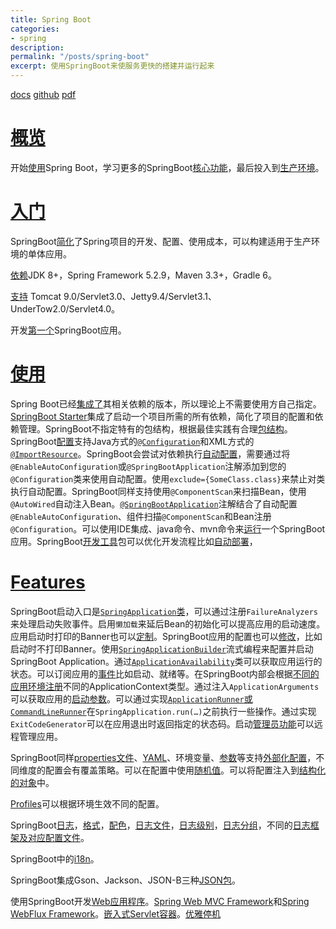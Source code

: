 ```yaml
---
title: Spring Boot
categories:
- spring
description: 
permalink: "/posts/spring-boot"
excerpt: 使用SpringBoot来使服务更快的搭建并运行起来
---
```

[docs](https://docs.spring.io/spring-boot/docs/2.3.4.RELEASE/reference/html/)
[github](https://github.com/spring-projects/spring-boot)
[pdf](https://leezw.net/pdf/spring-boot-reference.2.3.4.pdf)

# [概览](https://docs.spring.io/spring-boot/docs/2.3.4.RELEASE/reference/html/documentation-overview.html#boot-documentation)

开始[使用](https://docs.spring.io/spring-boot/docs/2.3.4.RELEASE/reference/html/documentation-overview.html#working-with-spring-boot)Spring Boot，学习更多的SpringBoot[核心功能](https://docs.spring.io/spring-boot/docs/2.3.4.RELEASE/reference/html/documentation-overview.html#learning-about-spring-boot-features)，最后投入到[生产环境](https://docs.spring.io/spring-boot/docs/2.3.4.RELEASE/reference/html/documentation-overview.html#moving-to-production)。

# [入门](https://docs.spring.io/spring-boot/docs/2.3.4.RELEASE/reference/html/getting-started.html)

SpringBoot[简化](https://docs.spring.io/spring-boot/docs/2.3.4.RELEASE/reference/html/getting-started.html#getting-started-introducing-spring-boot)了Spring项目的开发、配置、使用成本，可以构建适用于生产环境的单体应用。

[依赖](https://docs.spring.io/spring-boot/docs/2.3.4.RELEASE/reference/html/getting-started.html#getting-started-system-requirements)JDK 8+，Spring Framework 5.2.9，Maven 3.3+，Gradle 6。

[支持](https://docs.spring.io/spring-boot/docs/2.3.4.RELEASE/reference/html/getting-started.html#getting-started-system-requirements-servlet-containers) Tomcat 9.0/Servlet3.0、Jetty9.4/Servlet3.1、UnderTow2.0/Servlet4.0。

开发[第一个](https://docs.spring.io/spring-boot/docs/2.3.4.RELEASE/reference/html/getting-started.html#getting-started-first-application)SpringBoot应用。

# [使用](https://docs.spring.io/spring-boot/docs/2.3.4.RELEASE/reference/html/using-spring-boot.html)

Spring Boot已经[集成了](https://docs.spring.io/spring-boot/docs/2.3.4.RELEASE/reference/html/using-spring-boot.html#using-boot-dependency-management)其相关依赖的版本，所以理论上不需要使用方自己指定。[SpringBoot Starter](https://docs.spring.io/spring-boot/docs/2.3.4.RELEASE/reference/html/using-spring-boot.html#using-boot-starter)集成了启动一个项目所需的所有依赖，简化了项目的配置和依赖管理。SpringBoot不指定特有的包结构，根据最佳实践有合理[包结构](https://docs.spring.io/spring-boot/docs/2.3.4.RELEASE/reference/html/using-spring-boot.html#using-boot-structuring-your-code)。SpringBoot[配置](https://docs.spring.io/spring-boot/docs/2.3.4.RELEASE/reference/html/using-spring-boot.html#using-boot-configuration-classes)支持Java方式的[`@Configuration`](https://docs.spring.io/spring-boot/docs/2.3.4.RELEASE/reference/html/using-spring-boot.html#using-boot-importing-configuration)和XML方式的[`@ImportResource`](https://docs.spring.io/spring-boot/docs/2.3.4.RELEASE/reference/html/using-spring-boot.html#using-boot-importing-xml-configuration)。SpringBoot会尝试对依赖执行[自动配置](https://docs.spring.io/spring-boot/docs/2.3.4.RELEASE/reference/html/using-spring-boot.html#using-boot-auto-configuration)，需要通过将`@EnableAutoConfiguration`或`@SpringBootApplication`注解添加到您的`@Configuration`类来使用自动配置。使用`exclude={SomeClass.class}`来禁止对类执行自动配置。SpringBoot同样支持使用`@ComponentScan`来扫描Bean，使用`@AutoWired`自动注入Bean。[`@SpringBootApplication`](https://docs.spring.io/spring-boot/docs/2.3.4.RELEASE/reference/html/using-spring-boot.html#using-boot-using-springbootapplication-annotation)注解结合了自动配置`@EnableAutoConfiguration`、组件扫描`@ComponentScan`和Bean注册`@Configuration`。可以使用IDE集成、java命令、mvn命令来[运行](https://docs.spring.io/spring-boot/docs/2.3.4.RELEASE/reference/html/using-spring-boot.html#using-boot-running-your-application)一个SpringBoot应用。SpringBoot[开发工具](https://docs.spring.io/spring-boot/docs/2.3.4.RELEASE/reference/html/using-spring-boot.html#using-boot-devtools)包可以优化开发流程比如[自动部署](https://docs.spring.io/spring-boot/docs/2.3.4.RELEASE/reference/html/using-spring-boot.html#using-boot-devtools-restart)，

# [Features](https://docs.spring.io/spring-boot/docs/2.3.4.RELEASE/reference/html/spring-boot-features.html)

SpringBoot启动入口是[`SpringApplication`类](https://docs.spring.io/spring-boot/docs/2.3.4.RELEASE/reference/html/spring-boot-features.html#boot-features-spring-application)，可以通过注册`FailureAnalyzers`来处理启动失败事件。启用`懒加载`来延后Bean的初始化可以提高应用的启动速度。应用启动时打印的Banner也可以[定制](https://docs.spring.io/spring-boot/docs/2.3.4.RELEASE/reference/html/spring-boot-features.html#boot-features-banner)。SpringBoot应用的配置也可以[修改](https://docs.spring.io/spring-boot/docs/2.3.4.RELEASE/reference/html/spring-boot-features.html#boot-features-customizing-spring-application)，比如启动时不打印Banner。使用[`SpringApplicationBuilder`](https://docs.spring.io/spring-boot/docs/2.3.4.RELEASE/reference/html/spring-boot-features.html#boot-features-fluent-builder-api)流式编程来配置并启动SpringBoot Application。通过[`ApplicationAvailability`](https://docs.spring.io/spring-boot/docs/2.3.4.RELEASE/reference/html/spring-boot-features.html#boot-features-application-availability)类可以获取应用运行的状态。可以订阅应用的[事件](https://docs.spring.io/spring-boot/docs/2.3.4.RELEASE/reference/html/spring-boot-features.html#boot-features-application-events-and-listeners)比如启动、就绪等。在SpringBoot内部会根据[不同的应用环境注册](https://docs.spring.io/spring-boot/docs/2.3.4.RELEASE/reference/html/spring-boot-features.html#boot-features-web-environment)不同的ApplicationContext类型。通过注入`ApplicationArguments`可以获取应用的[启动参数](https://docs.spring.io/spring-boot/docs/2.3.4.RELEASE/reference/html/spring-boot-features.html#boot-features-application-arguments)。可以通过实现[`ApplicationRunner`或`CommandLineRunner`](https://docs.spring.io/spring-boot/docs/2.3.4.RELEASE/reference/html/spring-boot-features.html#boot-features-command-line-runner)在`SpringApplication.run(…​)`之前执行一些操作。通过实现`ExitCodeGenerator`可以在应用退出时返回指定的状态码。启动[管理员功能](https://docs.spring.io/spring-boot/docs/2.3.4.RELEASE/reference/html/spring-boot-features.html#boot-features-application-admin)可以远程管理应用。

SpringBoot同样[properties文件](https://docs.spring.io/spring-boot/docs/2.3.4.RELEASE/reference/html/spring-boot-features.html#boot-features-external-config-application-property-files)、[YAML](https://docs.spring.io/spring-boot/docs/2.3.4.RELEASE/reference/html/spring-boot-features.html#boot-features-external-config-yaml)、环境变量、[参数](https://docs.spring.io/spring-boot/docs/2.3.4.RELEASE/reference/html/spring-boot-features.html#boot-features-external-config-command-line-args)等支持[外部化配置](https://docs.spring.io/spring-boot/docs/2.3.4.RELEASE/reference/html/spring-boot-features.html#boot-features-external-config)，不同维度的配置会有覆盖策略。可以在配置中使用[随机值](https://docs.spring.io/spring-boot/docs/2.3.4.RELEASE/reference/html/spring-boot-features.html#boot-features-external-config-random-values)。可以将配置注入到[结构化的对象](https://docs.spring.io/spring-boot/docs/2.3.4.RELEASE/reference/html/spring-boot-features.html#boot-features-external-config-typesafe-configuration-properties)中。

[Profiles](https://docs.spring.io/spring-boot/docs/2.3.4.RELEASE/reference/html/spring-boot-features.html#boot-features-profiles)可以根据环境生效不同的配置。

SpringBoot[日志](https://docs.spring.io/spring-boot/docs/2.3.4.RELEASE/reference/html/spring-boot-features.html#boot-features-logging)，[格式](https://docs.spring.io/spring-boot/docs/2.3.4.RELEASE/reference/html/spring-boot-features.html#boot-features-logging-format)，[配色](https://docs.spring.io/spring-boot/docs/2.3.4.RELEASE/reference/html/spring-boot-features.html#boot-features-logging-color-coded-output)，[日志文件](https://docs.spring.io/spring-boot/docs/2.3.4.RELEASE/reference/html/spring-boot-features.html#boot-features-logging-file-output)，[日志级别](https://docs.spring.io/spring-boot/docs/2.3.4.RELEASE/reference/html/spring-boot-features.html#boot-features-custom-log-levels)，[日志分组](https://docs.spring.io/spring-boot/docs/2.3.4.RELEASE/reference/html/spring-boot-features.html#boot-features-custom-log-groups)，不同的[日志框架及对应配置文件](https://docs.spring.io/spring-boot/docs/2.3.4.RELEASE/reference/html/spring-boot-features.html#boot-features-custom-log-configuration)。

SpringBoot中的[i18n](https://docs.spring.io/spring-boot/docs/2.3.4.RELEASE/reference/html/spring-boot-features.html#boot-features-internationalization)。

SpringBoot集成Gson、Jackson、JSON-B三种[JSON包](https://docs.spring.io/spring-boot/docs/2.3.4.RELEASE/reference/html/spring-boot-features.html#boot-features-json)。

使用SpringBoot开发[Web应用程序](https://docs.spring.io/spring-boot/docs/2.3.4.RELEASE/reference/html/spring-boot-features.html#boot-features-developing-web-applications)。[Spring Web MVC Framework](https://docs.spring.io/spring-boot/docs/2.3.4.RELEASE/reference/html/spring-boot-features.html#boot-features-spring-mvc)和[Spring WebFlux Framework](https://docs.spring.io/spring-boot/docs/2.3.4.RELEASE/reference/html/spring-boot-features.html#boot-features-webflux)。[嵌入式Servlet容器](https://docs.spring.io/spring-boot/docs/2.3.4.RELEASE/reference/html/spring-boot-features.html#boot-features-embedded-container)。[优雅停机](https://docs.spring.io/spring-boot/docs/2.3.4.RELEASE/reference/html/spring-boot-features.html#boot-features-graceful-shutdown)